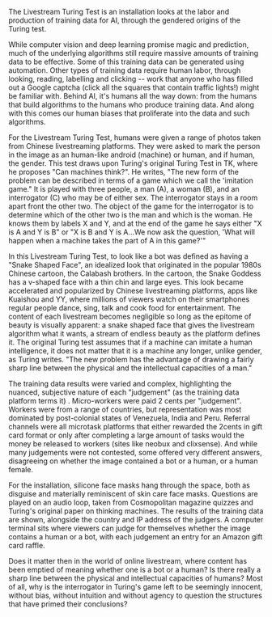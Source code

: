 The Livestream Turing Test is an installation looks at the labor and production of training data for AI, through the gendered origins of the Turing test.

While computer vision and deep learning promise magic and prediction, much of the underlying algorithms still require massive amounts of training data to be effective. Some of this training data can be generated using automation. Other types of training data require human labor, through looking, reading, labelling and clicking -- work that anyone who has filled out a Google captcha (click all the squares that contain traffic lights!) might be familiar with. Behind AI, it's humans all the way down: from the humans that build algorithms to the humans who produce training data. And along with this comes our human biases that proliferate into the data and such algorithms.

For the Livestream Turing Test, humans were given a range of photos taken from Chinese livestreaming platforms. They were asked to mark the person in the image as an human-like android (machine) or human, and if human, the gender. This test draws upon Turing's original Turing Test in TK, where he proposes "Can machines think?". He writes, "The new form of the problem can be described in terms of a game which we call the 'imitation game." It is played with three people, a man (A), a woman (B), and an interrogator (C) who may be of either sex. The interrogator stays in a room apart front the other two. The object of the game for the interrogator is to determine which of the other two is the man and which is the woman. He knows them by labels X and Y, and at the end of the game he says either "X is A and Y is B" or "X is B and Y is A...We now ask the question, 'What will happen when a machine takes the part of A in this game?'"

In this Livestream Turing Test, to look like a bot was defined as having a "Snake Shaped Face", an idealized look that originated in the popular 1980s Chinese cartoon, the Calabash brothers. In the cartoon, the Snake Goddess has a v-shaped face with a thin chin and large eyes. This look became accelerated and popularized by Chinese livestreaming platforms, apps like Kuaishou and YY, where millions of viewers watch on their smartphones regular people dance, sing, talk and cook food for entertainment. The content of each livestream becomes negligible so long as the epitome of beauty is visually apparent: a snake shaped face that gives the livestream algorithm what it wants, a stream of endless beauty as the platform defines it. The original Turing test assumes that if a machine can imitate a human intelligence, it does not matter that it is a machine any longer, unlike gender, as Turing writes. "The new problem has the advantage of drawing a fairly sharp line between the physical and the intellectual capacities of a man."

The training data results were varied and complex, highlighting the nuanced, subjective nature of each "judgement" (as the training data platform terms it) . Micro-workers were paid 2 cents per "judgement". Workers were from a range of countries, but representation was most dominated by post-colonial states of Venezuela, India and Peru. Referral channels were all microtask platforms that either rewarded the 2cents in gift card format or only after completing a large amount of tasks would the money be released to workers (sites like neobux and clixsense). And while many judgements were not contested, some offered very different answers, disagreeing on whether the image contained a bot or a human, or a human female.

For the installation, silicone face masks hang through the space, both as disguise and materially reminiscent of skin care face masks. Questions are played on an audio loop, taken from Cosmopolitan magazine quizzes and Turing's original paper on thinking machines. The results of the training data are shown, alongside the country and IP address of the judgers. A computer terminal sits where viewers can judge for themselves whether the image contains a human or a bot, with each judgement an entry for an Amazon gift card raffle.

Does it matter then in the world of online livestream, where content has been emptied of meaning whether one is a bot or a human? Is there really a sharp line between the physical and intellectual capacities of humans? Most of all, why is the interrogator in Turing's game left to be seemingly innocent, without bias, without intuition and without agency to question the structures that have primed their conclusions?

